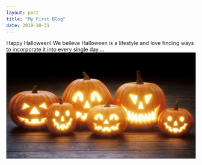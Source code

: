 ```yaml
---
layout: post
title: "My First Blog"
date: 2019-10-31
---
```


Happy Halloween! We believe Halloween is a lifestyle and love finding ways to incorporate it into every single day....
![Image](https://github.com/VeeramachaneniKumaraSindhu/VeeramachaneniKumaraSindhu.github.io/blob/master/images/JackOLanterns.png?raw=true)
